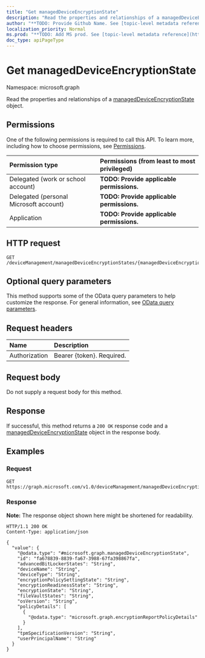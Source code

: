 ```yaml
---
title: "Get managedDeviceEncryptionState"
description: "Read the properties and relationships of a managedDeviceEncryptionState object."
author: "**TODO: Provide Github Name. See [topic-level metadata reference](https://msgo.azurewebsites.net/add/document/guidelines/metadata.html#topic-level-metadata)**"
localization_priority: Normal
ms.prod: "**TODO: Add MS prod. See [topic-level metadata reference](https://msgo.azurewebsites.net/add/document/guidelines/metadata.html#topic-level-metadata)**"
doc_type: apiPageType
---
```


# Get managedDeviceEncryptionState
Namespace: microsoft.graph



Read the properties and relationships of a [managedDeviceEncryptionState](../resources/manageddeviceencryptionstate.md) object.

## Permissions
One of the following permissions is required to call this API. To learn more, including how to choose permissions, see [Permissions](/graph/permissions-reference).

|Permission type|Permissions (from least to most privileged)|
|:---|:---|
|Delegated (work or school account)|**TODO: Provide applicable permissions.**|
|Delegated (personal Microsoft account)|**TODO: Provide applicable permissions.**|
|Application|**TODO: Provide applicable permissions.**|

## HTTP request

<!-- {
  "blockType": "ignored"
}
-->
``` http
GET /deviceManagement/managedDeviceEncryptionStates/{managedDeviceEncryptionStateId}
```

## Optional query parameters
This method supports some of the OData query parameters to help customize the response. For general information, see [OData query parameters](/graph/query-parameters).

## Request headers
|Name|Description|
|:---|:---|
|Authorization|Bearer {token}. Required.|

## Request body
Do not supply a request body for this method.

## Response

If successful, this method returns a `200 OK` response code and a [managedDeviceEncryptionState](../resources/manageddeviceencryptionstate.md) object in the response body.

## Examples

### Request
<!-- {
  "blockType": "request",
  "name": "get_manageddeviceencryptionstate"
}
-->
``` http
GET https://graph.microsoft.com/v1.0/deviceManagement/managedDeviceEncryptionStates/{managedDeviceEncryptionStateId}
```


### Response
**Note:** The response object shown here might be shortened for readability.
<!-- {
  "blockType": "response",
  "truncated": true,
  "@odata.type": "microsoft.graph.managedDeviceEncryptionState"
}
-->
``` http
HTTP/1.1 200 OK
Content-Type: application/json

{
  "value": {
    "@odata.type": "#microsoft.graph.managedDeviceEncryptionState",
    "id": "fa678839-8839-fa67-3988-67fa398867fa",
    "advancedBitLockerStates": "String",
    "deviceName": "String",
    "deviceType": "String",
    "encryptionPolicySettingState": "String",
    "encryptionReadinessState": "String",
    "encryptionState": "String",
    "fileVaultStates": "String",
    "osVersion": "String",
    "policyDetails": [
      {
        "@odata.type": "microsoft.graph.encryptionReportPolicyDetails"
      }
    ],
    "tpmSpecificationVersion": "String",
    "userPrincipalName": "String"
  }
}
```

